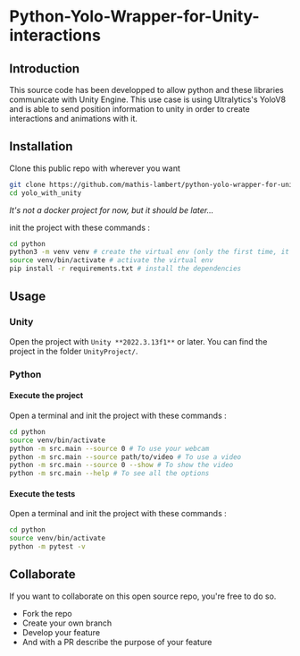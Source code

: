 # Python-Yolo-Wrapper-for-Unity-interactions

## Introduction
This source code has been developped to allow python and these libraries communicate with Unity Engine. This use case is using Ultralytics's YoloV8 and is able to send position information to unity in order to create interactions and animations with it.

## Installation
Clone this public repo with wherever you want
```bash
git clone https://github.com/mathis-lambert/python-yolo-wrapper-for-unity-interactions yolo_with_unity
cd yolo_with_unity
```
*It's not a docker project for now, but it should be later...*

init the project with these commands :
```bash
cd python
python3 -m venv venv # create the virtual env (only the first time, it will handle the dependencies)
source venv/bin/activate # activate the virtual env
pip install -r requirements.txt # install the dependencies
```

## Usage
### Unity
Open the project with `Unity **2022.3.13f1**` or later. You can find the project in the folder `UnityProject/`.

### Python
#### Execute the project
Open a terminal and init the project with these commands :
```bash
cd python
source venv/bin/activate
python -m src.main --source 0 # To use your webcam
python -m src.main --source path/to/video # To use a video
python -m src.main --source 0 --show # To show the video
python -m src.main --help # To see all the options
```
#### Execute the tests
Open a terminal and init the project with these commands :
```bash
cd python
source venv/bin/activate
python -m pytest -v
```

## Collaborate
If you want to collaborate on this open source repo, you're free to do so.
- Fork the repo
- Create your own branch
- Develop your feature
- And with a PR describe the purpose of your feature


